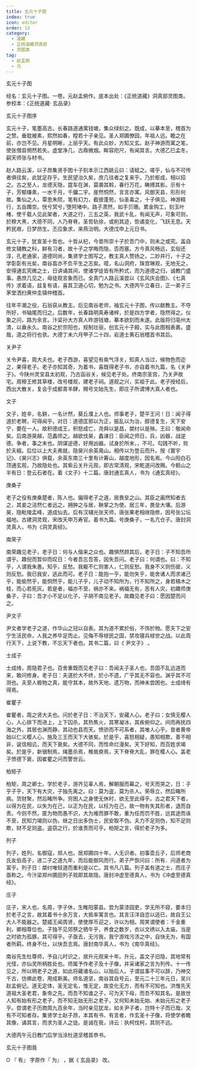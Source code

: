 ```yaml
---
title: 玄元十子图
index: true
icon: editor
order: 13
category:
  - 道藏
  - 正统道藏洞真部
  - 灵图类
tag:
  - 赵孟俯
  - 元
---
```


玄元十子图  

经名：玄元十子图。一卷。元赵孟俯作。底本出处：《正统道藏》洞真部灵图类。参校本：《正统道藏· 玄品录》  

玄元十子图序  

玄元十子，笔墨高古。长春路道通寓钱塘，集众绿刻之。既成，以摹本至，稽首为之赞。垂耽被素，熙然如春，瞠若十子亲见。圣人郑圃僚园，年祖人远。瞻之在前，亦岂不见。月星明晰，上丽乎天。有此众妙，方知又玄。赵子神游而寓之笔，使张僧县惘然若失。虚堂净几，古鼎微烟。眸容咫尺，有闻其言。大德乙巳孟冬，嗣天师张与材书。  

赵人路云溪，以子昂集贤手图十子刻本示江西姚云曰：请赋之。嗟乎，仙与不可传者俱往矣，此犹足存乎。生民望治久矣，庶几往者之复来乎。乃於枢成，相以招之。古之至人，龙德天隐，霆车在渊，莫袭其斡，春行万花，畴搏其影。示有十子，芳郁缣素，一水千月，千牖二宇。崖然恫然，言言亦寓。风御天县，形形何故。集仙之人，覃思朱院，笔有幻力，截彼蓬苑，仙圣毒之，十子俱见。神游精行，五岳躅空。恍兮冥兮，’堕阿堵中。路子肃然，如手贝珊。累金购工，刻玉叶楮，使千载人见此架者，大道之行，三五之英，我武十乱，有闻无声，可象可则，於穆大黑，大德不同，人乃脊脊。圣哲轨徐，或削其迹，恢谲变化，飞跃无息。天矜民艰，日梦昂生。丕应象求，来燕治明。大德戊申上元日书。  

玄元十子，犹宣圣十哲也。十哲从杞，今昔所崇十子於吾门中，则未之或究。盖自修文辅教之科，鲜有习者，故十子之学晦而隐，否而塞。方今真风畅远，玄俗还淳，孔老通家，道德同尚，集贤学士图写之，教主真人赞扬之，二妙并行，十子之学彰彰有光矣，南谷翕亦不负平生之志矣。噫，名山洞府，珠宫琳观，无地无之，安得通玄究微之士，日讲诵其间，使诸学徒皆有所矜式，而为道德之归，诚教门盛事。愚庶几见之，毋徒观言象而已。全真门人路云溪尝以《玄风庆会图》、《七真传》求着语，兹复有请，喜其卫道心切，勉为之书。大德丙午立春日，正一弟子三茅堂洒扫黄仲圭镇仲稽首。  

往年平潮之役，石翁获从教主。后见南谷老师，袖玄元十子图，传以献教主。不夺所好，书轴尾而归之。后数年，长春路明真寿诸梓，於是四方学者，隐然得之。仪象之问，路为余言。汴梁孙大方真人昨游钱塘，摹本欲刻而未遂。此版将归亳州太清，以垂永久。南谷之於宗阳也，规制壮丽，创玄元十子殿，实与此图相表裹。盛哉，道之将行也欤。大德丁未六月甲子二十四，岩道士黄石翁稽首书其后。  

关尹子  

关令尹喜，周大夫也。老子西游，喜望见有紫气浮关，知真人当过，候物色而迩之，果得老子。老子亦知其奇，为着书，喜既得老子书，亦自着书九篇，名《关尹子》。今陕州灵宝县太初观，乃古函谷关，候见老子处。终南宗圣宫，乃关尹故宅。周穆王修其草楼，改号楼观，建老子祠。道观之兴，实祖于此。老子授经后，西出大散关，复会于成都青羊肆，赐号文始先生，即庄子所谓博大真人者也。  

文子  

文子，姓辛，名鉼，一名计然，葵丘濮上人也。师事老子，楚平王问！日：闻子得道於老聘，可得闻乎。对日：道德匡邪以为正，振乱以为治，醇德复生，天下安宁，要在一人。故积德成王，积怒成亡，尧舜以是昌，桀纣以是殃。王曰：敬闻命矣。后南游昊越，范蠡师之。越欲伐昊，蠡谏日：臣闻之师日，兵，凶器，战逆德。争者，事之末也。阴谋逆德，好用凶器。试身於所末，，不可。勾践不听，败於夫椒。后位以上大夫弗就，隐昊兴余英禺山。相传以为登云而升。按《寰宇记》、《昊兴志》俱载，余英东南三十里有计筹山，越度地形，因名焉。今山阳白石顶通玄观，乃故隐处也。其紫云关升元观，即古常清观，宋乾道问改赐。今额山之半有日：登云石者在。着《文子》十二篇。唐封通玄真人，书为《通玄真经》。  

庚桑子  

老子之役有庚桑楚者，陈人也。偏得老子之道，居畏垒之山。其臣之画然知者去之，其妾之洁然仁者远之。拥肿之与居，鞅掌之为使。居三年，畏垒大壤。后游昊，隐毗陵盂峰，道成仙去。后有汉辅光张天师，唐张果老相继隐修，因号张公坛福地。古建洞灵观，宋改天申万寿官。着书九篇。号庚桑子，一名亢仓子。唐封洞灵真人，书为《洞灵真经》。  

南荣子  

南荣趣见老子，老子日：何与人偕来之众也。趣惧然顾其后，老子日：子不知吾所谓乎。趣倪而暂仰而叹日：今者吾忘吾答，因失吾问。老子曰：何谓也。曰：不知乎，人谓我朱愚。知乎，反愁。我躯不仁则害人，仁则反愁。我身不义则伤彼，义则反愁。我已我安，逃此而可。老子日：能抱一乎，能勿失乎，能舍诸人而求诸己乎，能偷然乎，能恫然乎，能儿子乎，儿子动不知所为，行不知所之，身若槁木之枝，而心若死灰。若是者，福亦不至，祸亦不来。祸福无有，恶有人灾。初趣师庚桑子，子曰：吾才小不足以化子，子胡不南见老子。故趣见老子曰：愿因楚而问之。  

尹文子  

尹文者学老子之道，作华山之冠以自表。其为道不累於俗，不饰於物。愿天下之安宁生活民命，人我之养毕足而止。见侮不辱梂民之国，禁攻寝兵梂世之战。以此周行天下，上说下教，不忘天下者也。其书二篇，曰《 尹文子》 。  

士成子  

士成绮，周隐君子也。百舍重既而见老子曰：吾闻夫子圣人也，吾固不乱远道而来，敢问修身。老子日：夫道於大不终，於小不遗，广乎其无不容也。渊乎其不可测也。夫至人极物之真，能守其本，故外天地、遗万物，而神未尝困也。士成绮有得焉。  

崔瞿子  

崔瞿者，周之贤大夫也。问於老子日：不治天下，安藏人心。老子曰：女慎无樱人心，人心排下而进上，上下囚杀，其热焦火，其寒凝冰，其疾俯仰之。间而再抚四海之外，其居也渊而静，其动也县而天。愤骄而不可系者，其唯人心乎。昔者黄帝始以仁义樱人心，施及三王而天下大骇矣。於是乎，喜怒相疑，愚知相欺，善不相非，诞信相讥，而天下衰矣。大德不同，而性命烂漫矣。天下好知，而百姓求竭矣。於是乎，新锯制焉，绳墨杀焉，椎凿庾焉，天下脊脊大乱，罪在樱人心。盖老子愤德下衰，因崔瞿之问而警世云。  

柏矩子  

柏矩，周之卿士。学於老子，游齐见辜人焉，解朝服而幕之，号天而哭之，日：子乎子乎，天下有大灾，子独先离之。曰：莫为盗，莫为杀人。荣辱立，然后睹所病。货财聚，然后睹所争。穷困人之身使无休时，欲无至此得乎。古之君天下者，以得为在民，以失为在己，以正为在民，以枉为在己，故一物有失其形者，退而自责。今则不然，匿为物而愚不识，大为难而罪不敢，重为任而罚不胜，远其途而诛不至，民知力竭则以伪，继之日出多伪士，民安取不伪。夫力不足则伪，知不足则欺，财不足则盗。盗窃之行，於谁责而可乎。柏矩之言，得於老子为多。  

列子  

列子，姓列，名御寇，郑人也。居郑圃四十年，人无识者。初事壶丘子，后师老商氏友伯高子，进二子之道九年，而后能御风而行。弟子严恢问曰：所有．问道者为富乎。列子日：桀纣唯轻道而重利是以亡。其书凡八篇。列子盖有道之士，而庄子亟称之。今汴梁郑州圃田列子观即其故隐。唐封冲虚至德真人，书为《冲虚至德真经》。  

庄子  

庄子，宋人也，名周，字子休，生睢阳蒙县。尝为蒙漆园吏，学无所不窥，要本归於老子之言，故其着书十余万言，大抵率寓言也。其言汪洋自恣以适已，故自王公大人不能器之。楚威王闻周贤，使使厚币迎之，许以为相。周笑谓使者：千金重利，卿相尊位也。子独不见郊祭之牺牛乎，养食之数岁，衣以文绣以入太庙，当是之时欲为孤豚，其可得乎。子亟去，无污我，我宁游戏污渍之中，自快无为，有国者所羁，终身不仕，以快吾志焉。唐封南华真人，书为《南华真经》。  

南谷先生杜尊师，予自儿时识之，居升元观来十年。升元，盖文子旧隐，其地常有光怪，亦仙灵所柄胜处也。师属予作老子及十子像，并采诸家之言为列传。十一传见之，所以明老子之道，如此将藏诸名山，以贻后人。子谓兹事不可以辞，乃神交千古，彷佛此卷，用成斯美。师名道坚，南谷其自号云，至元二十三年元日，吴兴赵孟俯记。道无定体，圣无定名，惟无定，故变化无方，而有不可知也。洪惟先天道祖大圣老君，象帝之先，而吾不知谁之子，可为天下母，而吾不知其名。是故世人知有始有形之老子，而不知无始无形之老子，又何知未始无始、未始元形之老子乎。尝谓老子历商周九百余年，当时亲见犹龙，如关尹子者，岂特十子而已哉，叉有不可知者存。集贤学士赵子昂，本其有书、有言者，作玄圣十子像，将使学者瞻其像，诵其言，而求为圣人之徒。是诚在我，诗云：执柯伐柯，其则不远。  

大德丙午元日教门后学当涂杜道坚稽首恭书。  

玄元十子图竟  

O 『 有』 字原作『 为』 ，据《 玄品录》 改。  

